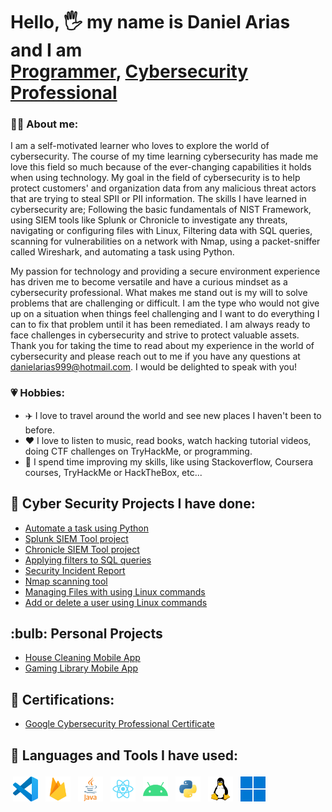 <h1>Hello, 🖐️ my name is Daniel Arias and I am <br/><a href="https://github.com/">Programmer</a>, <a href="">Cybersecurity Professional</a>


<h3> 👨‍💻 About me:</h3>

I am a self-motivated learner who loves to explore the world of cybersecurity. The course of my time learning cybersecurity has made me love this field so much because of the ever-changing capabilities 
it holds when using technology. My goal in the field of cybersecurity is to help protect customers' and organization data from any malicious threat actors that are trying to steal SPII or PII information. The skills I have learned in 
cybersecurity are; Following the basic fundamentals of NIST Framework, using SIEM tools like Splunk or Chronicle to investigate any threats, navigating or configuring files with Linux, Filtering data with SQL queries, scanning for vulnerabilities on a network with Nmap, using a packet-sniffer called Wireshark, and automating a task using
Python.

My passion for technology and providing a secure environment experience has driven me to become versatile and have a curious mindset as a cybersecurity professional. What makes me stand out is my will to solve problems that are challenging or difficult. I am the type who would not give up on a situation when things feel challenging and I want to do everything I can to fix that problem until it has been remediated. I am always ready to face challenges in cybersecurity and strive to protect valuable assets. Thank you for taking the time to read about my experience in the world of cybersecurity and please reach out to me if you have any questions at danielarias999@hotmail.com. I would be delighted to speak with you!

### 💗 Hobbies:

- ✈️  I love to travel around the world and see new places I haven't been to before.
- ❤️ I love to listen to music, read books, watch hacking tutorial videos, doing CTF challenges on TryHackMe, or programming.
- 💪 I spend time improving my skills, like using Stackoverflow, Coursera courses, TryHackMe or HackTheBox, etc...


<h2>🔐 Cyber Security Projects I have done:</h2>

  - [Automate a task using Python](https://github.com/darias08/Update-A-File-Using-Python)
  - [Splunk SIEM Tool project](https://github.com/darias08/SIEM-Tool-Splunk-Project)
  - [Chronicle SIEM Tool project](https://github.com/darias08/SIEM-Tool-Chronicle-Project)
  - [Applying filters to SQL queries](https://github.com/darias08/SQL-Project)
  - [Security Incident Report](https://github.com/darias08/Incident-Handler-s-Journal)
  - [Nmap scanning tool](https://github.com/darias08/Nmap-PenTest-Scanning-Tool)
  - [Managing Files with using Linux commands](https://github.com/darias08/Manging-Files-With-Linux-Commands)
  - [Add or delete a user using Linux commands](https://github.com/darias08/Add-or-Delete-Users-With-Linux)

<h2> :bulb: Personal Projects</h2>
  
  - [House Cleaning Mobile App](https://github.com/darias08/House-Cleaning-App) 
  - [Gaming Library Mobile App](https://github.com/darias08/Gaming-Library-Mobile-App)
    
<h2>📃 Certifications: </h2>

  - [Google Cybersecurity Professional Certificate](https://www.credly.com/badges/8d8e1b23-a9d2-442d-9967-77c411c1f3ac)


## 🧰 Languages and Tools I have used:
<p align="left">
<img src="https://raw.githubusercontent.com/github/explore/80688e429a7d4ef2fca1e82350fe8e3517d3494d/topics/visual-studio-code/visual-studio-code.png" alt="VS Code" height="40" style="vertical-align:top; margin:4px">
<img src="https://raw.githubusercontent.com/github/explore/80688e429a7d4ef2fca1e82350fe8e3517d3494d/topics/firebase/firebase.png" alt="Firebase" height="40" style="vertical-align:top; margin:4px">  
<img src="https://raw.githubusercontent.com/github/explore/80688e429a7d4ef2fca1e82350fe8e3517d3494d/topics/java/java.png" alt="java" height="40" style="vertical-align:top; margin:4px">
<img src="https://raw.githubusercontent.com/github/explore/80688e429a7d4ef2fca1e82350fe8e3517d3494d/topics/react-native/react-native.png" alt="react-native" height="40" style="vertical-align:top; margin:4px"> 
<img src="https://raw.githubusercontent.com/github/explore/80688e429a7d4ef2fca1e82350fe8e3517d3494d/topics/android/android.png" alt="react-native" height="40" style="vertical-align:top; margin:4px"> 
<img src="https://raw.githubusercontent.com/github/explore/80688e429a7d4ef2fca1e82350fe8e3517d3494d/topics/python/python.png" alt="python" height="40" style="vertical-align:top; margin:4px"> 
<img src="https://raw.githubusercontent.com/github/explore/80688e429a7d4ef2fca1e82350fe8e3517d3494d/topics/linux/linux.png" alt="linux" height="40" style="vertical-align:top; margin:4px"> 
<img src="https://raw.githubusercontent.com/github/explore/80688e429a7d4ef2fca1e82350fe8e3517d3494d/topics/windows/windows.png" alt="windows" height="40" style="vertical-align:top; margin:4px"> 

</p>
